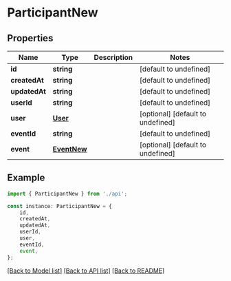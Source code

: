 # ParticipantNew


## Properties

Name | Type | Description | Notes
------------ | ------------- | ------------- | -------------
**id** | **string** |  | [default to undefined]
**createdAt** | **string** |  | [default to undefined]
**updatedAt** | **string** |  | [default to undefined]
**userId** | **string** |  | [default to undefined]
**user** | [**User**](User.md) |  | [optional] [default to undefined]
**eventId** | **string** |  | [default to undefined]
**event** | [**EventNew**](EventNew.md) |  | [optional] [default to undefined]

## Example

```typescript
import { ParticipantNew } from './api';

const instance: ParticipantNew = {
    id,
    createdAt,
    updatedAt,
    userId,
    user,
    eventId,
    event,
};
```

[[Back to Model list]](../README.md#documentation-for-models) [[Back to API list]](../README.md#documentation-for-api-endpoints) [[Back to README]](../README.md)
